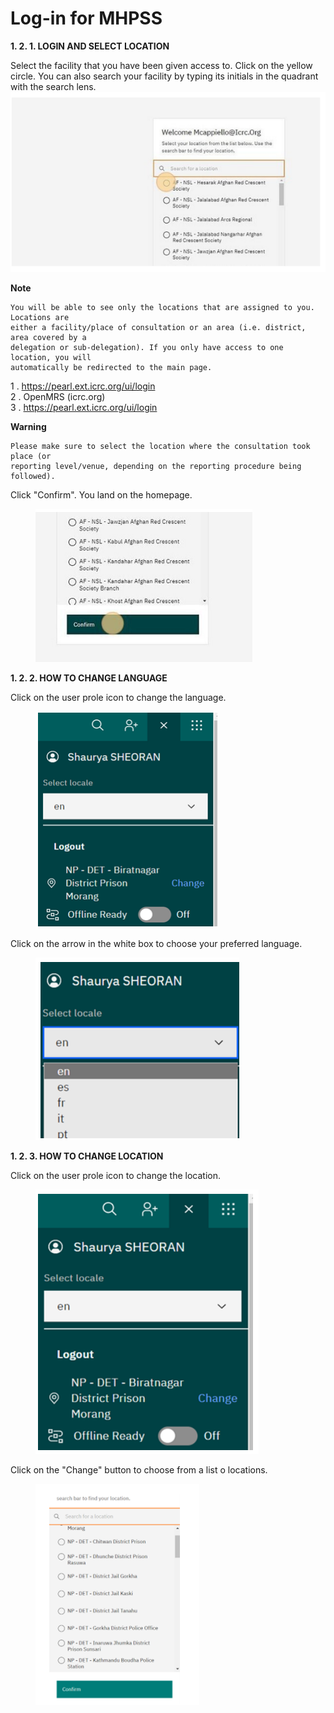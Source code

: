 # Log-in for MHPSS

**1. 2. 1. LOGIN AND SELECT LOCATION**

Select the facility that you have been given access to. Click on the yellow circle. You can also search your facility by typing its initials in the quadrant with the search lens.\
![](<../../.gitbook/assets/image (3).png>)

**Note**

```
You will be able to see only the locations that are assigned to you. Locations are
either a facility/place of consultation or an area (i.e. district, area covered by a
delegation or sub-delegation). If you only have access to one location, you will
automatically be redirected to the main page.
```

1 . https://pearl.ext.icrc.org/ui/login \
2 . OpenMRS (icrc.org) \
3 . https://pearl.ext.icrc.org/ui/login

**Warning**

```
Please make sure to select the location where the consultation took place (or
reporting level/venue, depending on the reporting procedure being followed).
```

Click "Confirm". You land on the homepage.

<figure><img src="../../.gitbook/assets/image (4).png" alt=""><figcaption></figcaption></figure>

**1. 2. 2. HOW TO CHANGE LANGUAGE**

Click on the user prole icon to change the language.

<figure><img src="../../.gitbook/assets/image (5).png" alt=""><figcaption></figcaption></figure>

Click on the arrow in the white box to choose your preferred language.

<figure><img src="../../.gitbook/assets/image (6).png" alt=""><figcaption></figcaption></figure>

**1. 2. 3. HOW TO CHANGE LOCATION**

Click on the user prole icon to change the location.

<figure><img src="../../.gitbook/assets/image (7).png" alt=""><figcaption></figcaption></figure>

Click on the "Change" button to choose from a list o locations.

<figure><img src="../../.gitbook/assets/image (8).png" alt=""><figcaption></figcaption></figure>

